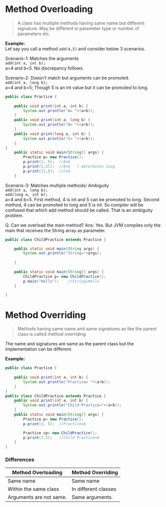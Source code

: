 # Method Overloading
>A class has multiple methods having same name but different signature. May be different in parameter type or number of parameters etc.

**Example:**  
Let say you call a method `add(4,5)` and consider below 3 scenarios.  

Scenario-1: Matches the arguments  
`add(int a, int b);`  
a=4 and b=5. No discrepancy follows.

Scenario-2: Doesn't match but arguments can be promoted.  
`add(int a, long b);`  
a=4 and b=5; Though 5 is an int value but it can be promoted to long.

```java
public class Practice {
	
	public void print(int a, int b) {
		System.out.println("A= "+(a+b));		
	}
	public void print(int a, long b) {
		System.out.println("B= "+(a+b));
	}
	public void print(long a, int b) {
		System.out.println("C= "+(a+b));
	}
}
	public static void main(String[] args) {
		Practice p= new Practice();
		p.print(1, 5);  //A=6
        p.print(1,5l);  //B=6   l determines long
        p.print(1l,5);  //C=6
	}

```

Scenario-3: Matches multiple methods/ Ambiguity  
`add(int a, long b);`  
`add(long a, int b);`  
a=4 and b=5. First method, 4 is int and 5 can be promoted to long. Second method, 4 can be promoted to long and 5 is int. So compiler will be confused that which add method should be called. That is an ambiguity problem.

Q. Can we overload the main method?
Ans: Yes. But JVM compiles only the main that receives the String array as parameter.

```java
public class ChildPractice extends Practice {

	public static void main(String args) {
		System.out.println("String="+args);
		
	}
	
	public static void main(String[] args) {
		ChildPractice p= new ChildPractice();
		p.main("Hello");    //String=Hello
	}

}
```
# Method Overriding
>Methods having same name and same signatures as like the parent class is called method overriding.

The name and signatures are same as the parent class but the implementation can be different.

**Example:** 
```java
public class Practice {
	
	public void print(int a, int b) {
		System.out.println("Practice= "+(a+b));		
	}
}
public class ChildPractice extends Practice {
    public void print(int a, int b) {
		System.out.println("Child Practice="+(a+b));		
	}
	public static void main(String[] args) {
		Practice p= new Practice();
		p.print(1, 5);  //Practice=6

        Practice cp= new ChildPractice();
        p.print(1,5);   //Child Practice=6
	}
}
```

### Differences
|Method Overloading|Method Overriding|
|------------------|-----------------|
Same name|Same name|
Within the same class|In different classes|
Arguments are not same.|Same arguments.|
